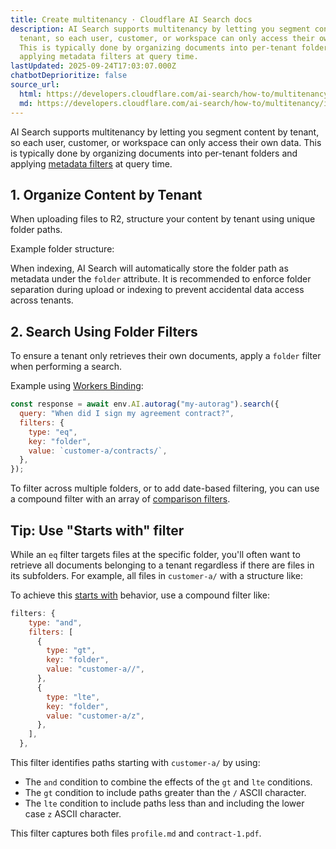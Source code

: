 ```yaml
---
title: Create multitenancy · Cloudflare AI Search docs
description: AI Search supports multitenancy by letting you segment content by
  tenant, so each user, customer, or workspace can only access their own data.
  This is typically done by organizing documents into per-tenant folders and
  applying metadata filters at query time.
lastUpdated: 2025-09-24T17:03:07.000Z
chatbotDeprioritize: false
source_url:
  html: https://developers.cloudflare.com/ai-search/how-to/multitenancy/
  md: https://developers.cloudflare.com/ai-search/how-to/multitenancy/index.md
---
```


AI Search supports multitenancy by letting you segment content by tenant, so each user, customer, or workspace can only access their own data. This is typically done by organizing documents into per-tenant folders and applying [metadata filters](https://developers.cloudflare.com/ai-search/configuration/metadata/) at query time.

## 1. Organize Content by Tenant

When uploading files to R2, structure your content by tenant using unique folder paths.

Example folder structure:

When indexing, AI Search will automatically store the folder path as metadata under the `folder` attribute. It is recommended to enforce folder separation during upload or indexing to prevent accidental data access across tenants.

## 2. Search Using Folder Filters

To ensure a tenant only retrieves their own documents, apply a `folder` filter when performing a search.

Example using [Workers Binding](https://developers.cloudflare.com/ai-search/usage/workers-binding/):

```js
const response = await env.AI.autorag("my-autorag").search({
  query: "When did I sign my agreement contract?",
  filters: {
    type: "eq",
    key: "folder",
    value: `customer-a/contracts/`,
  },
});
```

To filter across multiple folders, or to add date-based filtering, you can use a compound filter with an array of [comparison filters](https://developers.cloudflare.com/ai-search/configuration/metadata/#compound-filter).

## Tip: Use "Starts with" filter

While an `eq` filter targets files at the specific folder, you'll often want to retrieve all documents belonging to a tenant regardless if there are files in its subfolders. For example, all files in `customer-a/` with a structure like:

To achieve this [starts with](https://developers.cloudflare.com/ai-search/configuration/metadata/#starts-with-filter-for-folders) behavior, use a compound filter like:

```js
filters: {
    type: "and",
    filters: [
      {
        type: "gt",
        key: "folder",
        value: "customer-a//",
      },
      {
        type: "lte",
        key: "folder",
        value: "customer-a/z",
      },
    ],
  },
```

This filter identifies paths starting with `customer-a/` by using:

* The `and` condition to combine the effects of the `gt` and `lte` conditions.
* The `gt` condition to include paths greater than the `/` ASCII character.
* The `lte` condition to include paths less than and including the lower case `z` ASCII character.

This filter captures both files `profile.md` and `contract-1.pdf`.
